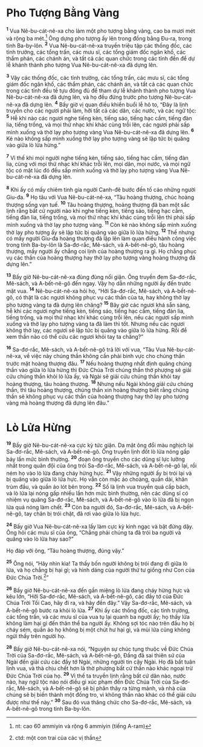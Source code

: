 # Pho Tượng Bằng Vàng

<sup><b>1</b></sup> Vua Nê-bu-cát-nê-xa cho làm một pho tượng bằng vàng, cao ba mươi mét và rộng ba mét.[^1-dcbe120b-0c63-44a1-9bb5-0f9c1c51d512] Ông dựng pho tượng ấy lên trong đồng bằng Đu-ra, trong tỉnh Ba-by-lôn. <sup><b>2</b></sup> Vua Nê-bu-cát-nê-xa truyền triệu tập các thống đốc, các tỉnh trưởng, các tổng trấn, các mưu sĩ, các tổng giám đốc ngân khố, các thẩm phán, các chánh án, và tất cả các quan chức trong các tỉnh đến để dự lễ khánh thành pho tượng Vua Nê-bu-cát-nê-xa đã dựng lên.

<sup><b>3</b></sup> Vậy các thống đốc, các tỉnh trưởng, các tổng trấn, các mưu sĩ, các tổng giám đốc ngân khố, các thẩm phán, các chánh án, và tất cả các quan chức trong các tỉnh đều tề tựu đông đủ để tham dự lễ khánh thành pho tượng Vua Nê-bu-cát-nê-xa đã dựng lên, và họ đều đứng trước pho tượng Nê-bu-cát-nê-xa đã dựng lên. <sup><b>4</b></sup> Bấy giờ vị quan điều khiển buổi lễ hô to, “Đây là lịnh truyền cho các ngươi phải làm, hỡi tất cả các dân, các nước, và các ngữ tộc: <sup><b>5</b></sup> Hễ khi nào các ngươi nghe tiếng kèn, tiếng sáo, tiếng hạc cầm, tiếng đàn lia, tiếng trống, và mọi thứ nhạc khí khác cùng trỗi lên, các ngươi phải sấp mình xuống và thờ lạy pho tượng vàng Vua Nê-bu-cát-nê-xa đã dựng lên. <sup><b>6</b></sup> Kẻ nào không sấp mình xuống thờ lạy pho tượng vàng sẽ lập tức bị quăng vào giữa lò lửa hừng.”

<sup><b>7</b></sup> Vì thế khi mọi người nghe tiếng kèn, tiếng sáo, tiếng hạc cầm, tiếng đàn lia, cùng với mọi thứ nhạc khí khác trỗi lên, mọi dân, mọi nước, và mọi ngữ tộc có mặt lúc đó đều sấp mình xuống và thờ lạy pho tượng vàng Vua Nê-bu-cát-nê-xa đã dựng lên.

<sup><b>8</b></sup> Khi ấy có mấy chiêm tinh gia người Canh-đê bước đến tố cáo những người Giu-đa. <sup><b>9</b></sup> Họ tâu với Vua Nê-bu-cát-nê-xa, “Tâu hoàng thượng, chúc hoàng thượng sống vạn tuế. <sup><b>10</b></sup> Tâu hoàng thượng, hoàng thượng đã ban một sắc lịnh rằng bất cứ người nào khi nghe tiếng kèn, tiếng sáo, tiếng hạc cầm, tiếng đàn lia, tiếng trống, và mọi thứ nhạc khí khác cùng trỗi lên thì phải sấp mình xuống và thờ lạy pho tượng vàng. <sup><b>11</b></sup> Còn kẻ nào không sấp mình xuống thờ lạy pho tượng ấy sẽ lập tức bị quăng vào giữa lò lửa hừng. <sup><b>12</b></sup> Thế nhưng có mấy người Giu-đa hoàng thượng đã lập lên làm quan điều hành công việc trong tỉnh Ba-by-lôn là Sa-đơ-rắc, Mê-sách, và A-bết-nê-gô, tâu hoàng thượng, mấy người ấy chẳng coi lịnh của hoàng thượng ra gì. Họ chẳng phục vụ các thần của hoàng thượng hay thờ lạy pho tượng vàng hoàng thượng đã dựng lên.”

<sup><b>13</b></sup> Bấy giờ Nê-bu-cát-nê-xa đùng đùng nổi giận. Ông truyền đem Sa-đơ-rắc, Mê-sách, và A-bết-nê-gô đến ngay. Vậy họ dẫn những người ấy đến trước mặt vua. <sup><b>14</b></sup> Nê-bu-cát-nê-xa hỏi họ, “Hỡi Sa-đơ-rắc, Mê-sách, và A-bết-nê-gô, có thật là các ngươi không phục vụ các thần của ta, hay không thờ lạy pho tượng vàng ta đã dựng lên chăng? <sup><b>15</b></sup> Bây giờ các ngươi khá sẵn sàng, hễ khi các ngươi nghe tiếng kèn, tiếng sáo, tiếng hạc cầm, tiếng đàn lia, tiếng trống, và mọi thứ nhạc khí khác cùng trỗi lên, nếu các ngươi sấp mình xuống và thờ lạy pho tượng vàng ta đã làm thì tốt. Nhưng nếu các ngươi không thờ lạy, các ngươi sẽ lập tức bị quăng vào giữa lò lửa hừng. Rồi để xem thần nào có thể cứu các ngươi khỏi tay ta chăng?”

<sup><b>16</b></sup> Sa-đơ-rắc, Mê-sách, và A-bết-nê-gô trả lời với vua, “Tâu Vua Nê-bu-cát-nê-xa, về việc này chúng thần không cần phải binh vực cho chúng thần trước mặt hoàng thượng đâu. <sup><b>17</b></sup> Nếu hoàng thượng nhất định quăng chúng thần vào giữa lò lửa hừng thì Đức Chúa Trời chúng thần thờ phượng sẽ giải cứu chúng thần khỏi lò lửa ấy, và Ngài sẽ giải cứu chúng thần khỏi tay hoàng thượng, tâu hoàng thượng. <sup><b>18</b></sup> Nhưng nếu Ngài không giải cứu chúng thần, thì tâu hoàng thượng, chúng thần xin hoàng thượng biết rằng chúng thần sẽ không phục vụ các thần của hoàng thượng hay thờ lạy pho tượng vàng mà hoàng thượng đã dựng lên đâu.”

# Lò Lửa Hừng

<sup><b>19</b></sup> Bấy giờ Nê-bu-cát-nê-xa cực kỳ tức giận. Da mặt ông đổi màu nghịch lại Sa-đơ-rắc, Mê-sách, và A-bết-nê-gô. Ông truyền lịnh đốt lò lửa nóng gấp bảy lần mức bình thường. <sup><b>20</b></sup> đoạn ông truyền cho các dũng sĩ lực lưỡng nhất trong quân đội của ông trói Sa-đơ-rắc, Mê-sách, và A-bết-nê-gô lại, rồi ném họ vào lò lửa đang cháy hừng hực. <sup><b>21</b></sup> Vậy những người ấy bị trói lại và bị quăng vào giữa lò lửa hực. Họ vẫn còn mặc áo choàng, quần dài, khăn trùm đầu, và quần áo lót bên trong. <sup><b>22</b></sup> Số là lịnh vua truyền quá cấp bách, và lò lửa lại nóng gấp nhiều lần hơn mức bình thường, nên các dũng sĩ có nhiệm vụ quăng Sa-đơ-rắc, Mê-sách, và A-bết-nê-gô vào lò lửa đã bị ngọn lửa quá nóng làm chết. <sup><b>23</b></sup> Còn ba người đó, Sa-đơ-rắc, Mê-sách, và A-bết-nê-gô, tay chân bị trói chặt, đã rơi vào giữa lò lửa hực.

<sup><b>24</b></sup> Bấy giờ Vua Nê-bu-cát-nê-xa lấy làm cực kỳ kinh ngạc và bật đứng dậy. Ông hỏi các mưu sĩ của ông, “Chẳng phải chúng ta đã trói ba người và quăng vào lò lửa hay sao?”

Họ đáp với ông, “Tâu hoàng thượng, đúng vậy.”

<sup><b>25</b></sup> Ông nói, “Hãy nhìn kìa! Ta thấy bốn người không bị trói đang đi giữa lò lửa, và họ chẳng bị hại gì; và hình dáng của người thứ tư giống như Con của Đức Chúa Trời.[^2-dcbe120b-0c63-44a1-9bb5-0f9c1c51d512]”

<sup><b>26</b></sup> Bấy giờ Nê-bu-cát-nê-xa đến gần miệng lò lửa đang cháy hừng hực và kêu lớn, “Hỡi Sa-đơ-rắc, Mê-sách, và A-bết-nê-gô, các đầy tớ của Đức Chúa Trời Tối Cao, hãy đi ra, và hãy đến đây.” Vậy Sa-đơ-rắc, Mê-sách, và A-bết-nê-gô bước ra khỏi lò lửa. <sup><b>27</b></sup> Khi ấy các thống đốc, các tỉnh trưởng, các tổng trấn, và các mưu sĩ của vua tụ lại quanh ba người ấy; họ thấy lửa không làm hại gì đến thân thể ba người ấy. Không sợi tóc nào trên đầu họ bị cháy sém, quần áo họ không bị một chút hư hại gì, và mùi lửa cũng không ngửi thấy trên người họ.

<sup><b>28</b></sup> Bấy giờ Nê-bu-cát-nê-xa nói, “Nguyện sự chúc tụng thuộc về Đức Chúa Trời của Sa-đơ-rắc, Mê-sách, và A-bết-nê-gô, Đấng đã sai thiên sứ của Ngài đến giải cứu các đầy tớ Ngài, những người tin cậy Ngài. Họ đã bất tuân lịnh vua, và thà chịu chết hơn là thờ phượng bất cứ thần nào khác ngoại trừ Đức Chúa Trời của họ. <sup><b>29</b></sup> Vì thế ta truyền lịnh rằng bất cứ dân nào, nước nào, hay ngữ tộc nào nói điều gì xúc phạm đến Đức Chúa Trời của Sa-đơ-rắc, Mê-sách, và A-bết-nê-gô sẽ bị phân thây ra từng mảnh, và nhà của chúng sẽ bị biến thành một đống tro, vì không thần nào khác có thể giải cứu được như thế này.” <sup><b>30</b></sup> Sau đó vua thăng chức cho Sa-đơ-rắc, Mê-sách, và A-bết-nê-gô trong tỉnh Ba-by-lôn.

[^1-dcbe120b-0c63-44a1-9bb5-0f9c1c51d512]: nt: cao 60 ammiyin và rộng 6 ammiyin (tiếng A-ram)

[^2-dcbe120b-0c63-44a1-9bb5-0f9c1c51d512]: ctd: một con trai của các vị thần

